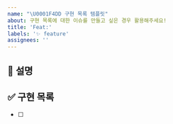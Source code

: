 ```yaml
---
name: "\U0001F4DD 구현 목록 템플릿"
about: 구현 목록에 대한 이슈를 만들고 싶은 경우 활용해주세요!
title: 'Feat:'
labels: '✨ feature'
assignees: ''
---
```


## 📝 설명

## ✅ 구현 목록

- [ ]
